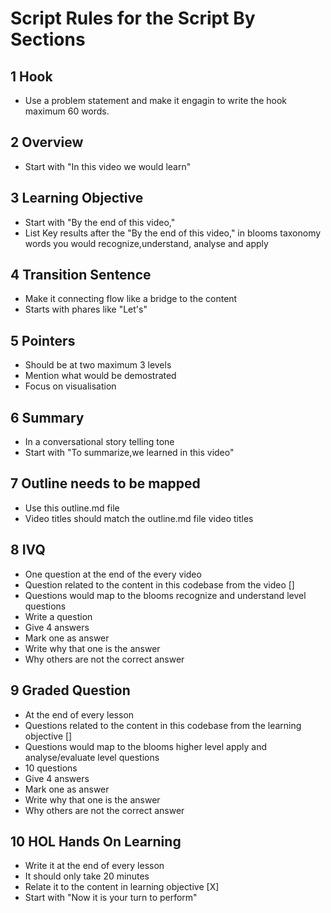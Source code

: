 # Script Rules for the Script By Sections

## 1 Hook 
- Use a problem statement and make it engagin to write the hook maximum 60 words.

## 2 Overview
- Start with  "In this video we would learn"

## 3 Learning Objective
- Start with "By the end of this video," 
- List Key results after the "By the end of this video," in blooms taxonomy words you would recognize,understand, analyse and apply
  
## 4 Transition Sentence
- Make it connecting flow like a bridge to the content 
- Starts with phares like "Let's"

## 5 Pointers 
- Should be at two maximum 3 levels
- Mention what would be demostrated
- Focus on visualisation 

## 6 Summary 
- In a conversational story telling tone 
- Start with "To summarize,we learned in this video"
  
## 7 Outline needs to be mapped 
- Use this outline.md file 
- Video titles should match the outline.md file video titles 
  
## 8 IVQ
- One question at the end of the every video 
- Question related to the content in this codebase from the video []
- Questions would map to the blooms recognize and understand level questions
- Write a question
- Give 4 answers
- Mark one as answer
- Write why that one is the answer
- Why others are not the correct answer

## 9 Graded Question 
- At the end of every lesson 
- Questions related to the content in this codebase from the learning objective []
- Questions would map to the blooms higher level apply and analyse/evaluate level questions
- 10 questions 
- Give 4 answers
- Mark one as answer
- Write why that one is the answer
- Why others are not the correct answer
  
## 10 HOL Hands On Learning 
- Write it at the end of every lesson 
- It should only take 20 minutes
- Relate it to the content in learning objective [X]
- Start with "Now it is your turn to perform"
